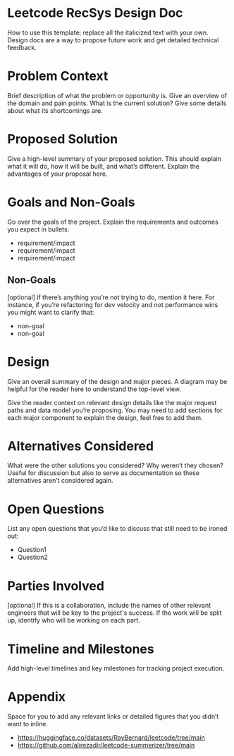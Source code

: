 # Leetcode RecSys Design Doc

How to use this template: replace all the italicized text with your own. Design docs are a way to propose future work and get detailed technical feedback.

# Problem Context

Brief description of what the problem or opportunity is. Give an overview of the domain and pain points. What is the current solution? Give some details about what its shortcomings are.

# Proposed Solution

Give a high-level summary of your proposed solution. This should explain what it will do, how it will be built, and what’s different. Explain the advantages of your proposal here.

# Goals and Non-Goals

Go over the goals of the project. Explain the requirements and outcomes you expect in bullets:

* requirement/impact
* requirement/impact
* requirement/impact

## Non-Goals

[optional] if there’s anything you’re not trying to do, mention it here. For instance, if you’re refactoring for dev velocity and not performance wins you might want to clarify that:

* non-goal
* non-goal

# Design

Give an overall summary of the design and major pieces. A diagram may be helpful for the reader here to understand the top-level view.

Give the reader context on relevant design details like the major request paths and data model you’re proposing. You may need to add sections for each major component to explain the design, feel free to add them.

# Alternatives Considered

What were the other solutions you considered? Why weren’t they chosen? Useful for discussion but also to serve as documentation so these alternatives aren’t considered again.

# Open Questions

List any open questions that you’d like to discuss that still need to be ironed out:

* Question1
* Question2

# Parties Involved

[optional] If this is a collaboration, include the names of other relevant engineers that will be key to the project's success. If the work will be split up, identify who will be working on each part.

# Timeline and Milestones

Add high-level timelines and key milestones for tracking project execution.

# Appendix

Space for you to add any relevant links or detailed figures that you didn’t want to inline.

- https://huggingface.co/datasets/RayBernard/leetcode/tree/main
- https://github.com/alirezadir/leetcode-summerizer/tree/main
